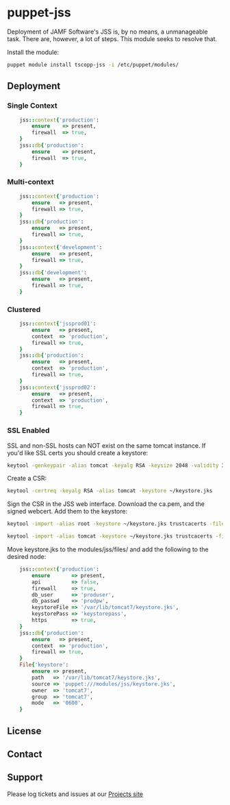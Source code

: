 # puppet-jss

Deployment of JAMF Software's JSS is, by no means, a unmanageable task. There are, however, a lot of steps. This module seeks to resolve that.

Install the module:
```bash
puppet module install tscopp-jss -i /etc/puppet/modules/
```

## Deployment

### Single Context
```ruby
    jss::context{'production':
        ensure    => present,
        firewall  => true,
    }
    jss::db{'production':
        ensure    => present,
        firewall  => true,
    }
```

### Multi-context
```ruby
    jss::context{'production':
        ensure   => present,
        firewall => true,
    }
    jss::db{'production':
        ensure   => present,
        firewall => true,
    }
    jss::context{'development':
        ensure   => present,
        firewall => true,
    }
    jss::db{'development':
        ensure   => present,
        firewall => true,
    }
```

### Clustered
```ruby
    jss::context{'jssprod01':
        ensure   => present,
        context  => 'production',
        firewall => true,
    }
    jss::db{'production':
        ensure   => present,
        context  => 'production',
        firewall => true,
    }
    jss::context{'jssprod02':
        ensure   => present,
        context  => 'production',
        firewall => true,
    }
```

### SSL Enabled

SSL and non-SSL hosts can NOT exist on the same tomcat instance. If you'd like SSL certs you should create a keystore:

```bash
keytool -genkeypair -alias tomcat -keyalg RSA -keysize 2048 -validity 365 -keystore ~/keystore.jks
```
Create a CSR:
```bash
keytool -certreq -keyalg RSA -alias tomcat -keystore ~/keystore.jks
```
Sign the CSR in the JSS web interface. Download the ca.pem, and the signed webcert. Add them to the keystore:
```bash
keytool -import -alias root -keystore ~/keystore.jks trustcacerts -file ~/Downloads/ca.pem
```
```bash
keytool -import -alias tomcat -keystore ~/keystore.jks trustcacerts -file ~/Downloads/webcert.pem
```
Move keystore.jks to the modules/jss/files/ and add the following to the desired node:
```ruby
    jss::context{'production':
        ensure       => present,
        api          => false,
        firewall     => true,
        db_user      => 'produser',
        db_passwd    => 'prodpw',
        keystoreFile => '/var/lib/tomcat7/keystore.jks',
        keystorePass => 'keystorepass',
        https        => true,
    }
    jss::db{'production':
        ensure   => present,
        context  => 'production',
        firewall => true,
    }
    File{'keystore':
        ensure => present,
        path   => '/var/lib/tomcat7/keystore.jks',
        source => 'puppet:///modules/jss/keystore.jks',
        owner  => 'tomcat7',
        group  => 'tomcat7',
        mode   => '0600',
    }
```
License
-------


Contact
-------


Support
-------

Please log tickets and issues at our [Projects site](http://projects.example.com)
